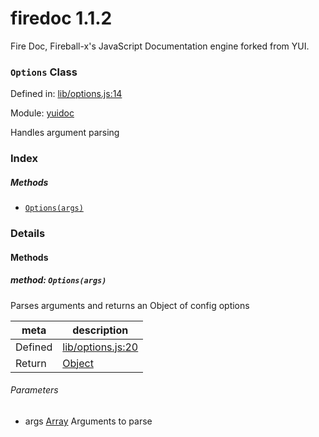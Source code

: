 
# firedoc 1.1.2

Fire Doc, Fireball-x&#x27;s JavaScript Documentation engine forked from YUI.

### `Options` Class


Defined in: [lib/options.js:14](../files/lib/options.js.js)

Module: [yuidoc](../modules/yuidoc.md)




Handles argument parsing

### Index



##### Methods

  - [`Options(args)`](#method-optionsargs)





### Details




<!-- Method Block -->
#### Methods


##### method: `Options(args)`

Parses arguments and returns an Object of config options

| meta | description |
|------|-------------|
| Defined | [lib/options.js:20](../files/lib_options.js.md#l20) |
| Return 		 | <a href="https://developer.mozilla.org/en/JavaScript/Reference/Global_Objects/Object" class="crosslink external" target="_blank">Object</a> 

###### Parameters
- args <a href="https://developer.mozilla.org/en/JavaScript/Reference/Global_Objects/Array" class="crosslink external" target="_blank">Array</a> Arguments to parse



